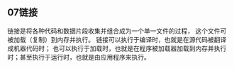 ## 07链接

链接是将各种代码和数据片段收集并组合成为一个单一文件的过程， 这个文件可被加载（复制）到内存并执行。
链接可以执行于编译时，也就是在源代码被翻译成机器代码时； 也可以执行于加载时，也就是在程序被加载器加载到内存并执行时；甚至执行于运行时，也就是由应用程序来执行。

